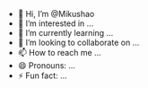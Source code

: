 - 👋 Hi, I’m @Mikushao
- 👀 I’m interested in ...
- 🌱 I’m currently learning ...
- 💞️ I’m looking to collaborate on ...
- 📫 How to reach me ...
- 😄 Pronouns: ...
- ⚡ Fun fact: ...

<!---
Mikushao/Mikushao is a ✨ special ✨ repository because its `README.md` (this file) appears on your GitHub profile.
You can click the Preview link to take a look at your changes.
--->
